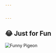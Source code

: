 ```yaml
---


---
```


## 😂 Just for Fun

![Funny Pigeon](https://media.giphy.com/media/jUwpNzg9IcyrK/giphy.gif)